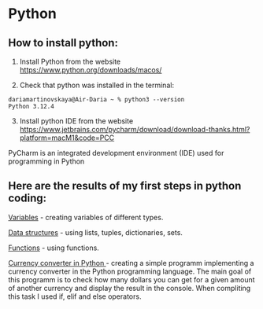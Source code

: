 # Python
## How to install python:
1. Install Python from the website  https://www.python.org/downloads/macos/
   
2. Check that python was installed in the terminal:
```
dariamartinovskaya@Air-Daria ~ % python3 --version
Python 3.12.4
```

3. Install python IDE from the website https://www.jetbrains.com/pycharm/download/download-thanks.html?platform=macM1&code=PCC

PyCharm is an integrated development environment (IDE) used for programming in Python

## Here are the results of my first steps in python coding:

<a href="https://github.com/DariaMartinovskaya/Python/blob/main/Creating_variables.md">Variables</a> - creating variables of different types.

<a href="https://github.com/DariaMartinovskaya/Python/blob/main/List_Tuple_Dict_Set.md">Data structures</a> - using lists, tuples, dictionaries, sets.

<a href="https://github.com/DariaMartinovskaya/Python/blob/main/Functions.md">Functions</a> - using functions.

<a href="https://github.com/DariaMartinovskaya/Python/blob/main/If_Elif_Else.md">Сurrency converter in Python </a> - creating a simple programm implementing a currency converter in the Python programming language. The main goal of this programm is to check how many dollars you can get for a given amount of another currency and display the result in the console. When compliting this task I used if, elif and else operators.
